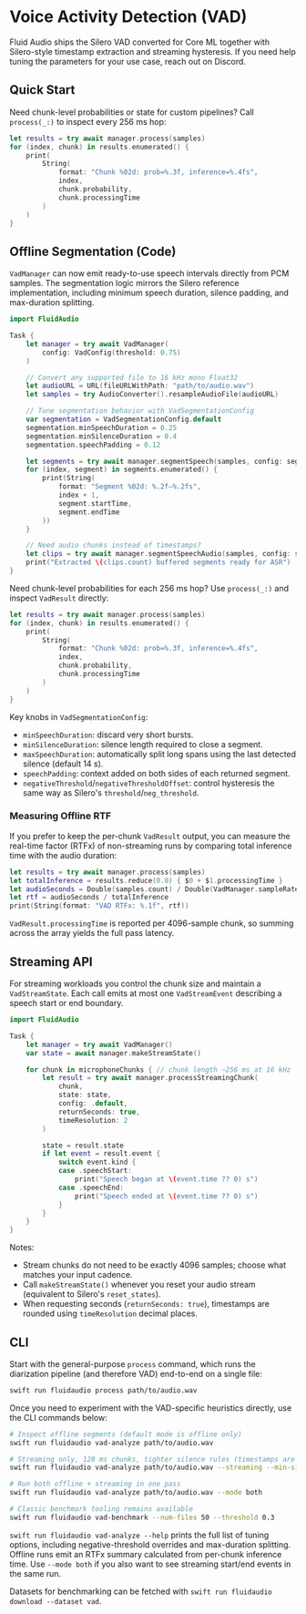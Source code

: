 # Voice Activity Detection (VAD)

Fluid Audio ships the Silero VAD converted for Core ML together with Silero-style
timestamp extraction and streaming hysteresis. If you need help tuning the
parameters for your use case, reach out on Discord.

## Quick Start

Need chunk-level probabilities or state for custom pipelines? Call `process(_:)`
to inspect every 256 ms hop:

```swift
let results = try await manager.process(samples)
for (index, chunk) in results.enumerated() {
    print(
        String(
            format: "Chunk %02d: prob=%.3f, inference=%.4fs",
            index,
            chunk.probability,
            chunk.processingTime
        )
    )
}
```

## Offline Segmentation (Code)

`VadManager` can now emit ready-to-use speech intervals directly from PCM
samples. The segmentation logic mirrors the Silero reference implementation,
including minimum speech duration, silence padding, and max-duration splitting.

```swift
import FluidAudio

Task {
    let manager = try await VadManager(
        config: VadConfig(threshold: 0.75)
    )

    // Convert any supported file to 16 kHz mono Float32
    let audioURL = URL(fileURLWithPath: "path/to/audio.wav")
    let samples = try AudioConverter().resampleAudioFile(audioURL)

    // Tune segmentation behavior with VadSegmentationConfig
    var segmentation = VadSegmentationConfig.default
    segmentation.minSpeechDuration = 0.25
    segmentation.minSilenceDuration = 0.4
    segmentation.speechPadding = 0.12

    let segments = try await manager.segmentSpeech(samples, config: segmentation)
    for (index, segment) in segments.enumerated() {
        print(String(
            format: "Segment %02d: %.2f–%.2fs",
            index + 1,
            segment.startTime,
            segment.endTime
        ))
    }

    // Need audio chunks instead of timestamps?
    let clips = try await manager.segmentSpeechAudio(samples, config: segmentation)
    print("Extracted \(clips.count) buffered segments ready for ASR")
}
```

Need chunk-level probabilities for each 256 ms hop? Use `process(_:)` and inspect
`VadResult` directly:

```swift
let results = try await manager.process(samples)
for (index, chunk) in results.enumerated() {
    print(
        String(
            format: "Chunk %02d: prob=%.3f, inference=%.4fs",
            index,
            chunk.probability,
            chunk.processingTime
        )
    )
}
```

Key knobs in `VadSegmentationConfig`:
- `minSpeechDuration`: discard very short bursts.
- `minSilenceDuration`: silence length required to close a segment.
- `maxSpeechDuration`: automatically split long spans using the last detected silence (default 14 s).
- `speechPadding`: context added on both sides of each returned segment.
- `negativeThreshold`/`negativeThresholdOffset`: control hysteresis the same way as Silero's `threshold`/`neg_threshold`.

### Measuring Offline RTF

If you prefer to keep the per-chunk `VadResult` output, you can measure the
real-time factor (RTFx) of non-streaming runs by comparing total inference time
with the audio duration:

```swift
let results = try await manager.process(samples)
let totalInference = results.reduce(0.0) { $0 + $1.processingTime }
let audioSeconds = Double(samples.count) / Double(VadManager.sampleRate)
let rtf = audioSeconds / totalInference
print(String(format: "VAD RTFx: %.1f", rtf))
```

`VadResult.processingTime` is reported per 4096-sample chunk, so summing across
the array yields the full pass latency.

## Streaming API

For streaming workloads you control the chunk size and maintain a
`VadStreamState`. Each call emits at most one `VadStreamEvent` describing a
speech start or end boundary.

```swift
import FluidAudio

Task {
    let manager = try await VadManager()
    var state = await manager.makeStreamState()

    for chunk in microphoneChunks { // chunk length ~256 ms at 16 kHz
        let result = try await manager.processStreamingChunk(
            chunk,
            state: state,
            config: .default,
            returnSeconds: true,
            timeResolution: 2
        )

        state = result.state
        if let event = result.event {
            switch event.kind {
            case .speechStart:
                print("Speech began at \(event.time ?? 0) s")
            case .speechEnd:
                print("Speech ended at \(event.time ?? 0) s")
            }
        }
    }
}
```

Notes:
- Stream chunks do not need to be exactly 4096 samples; choose what matches your input cadence.
- Call `makeStreamState()` whenever you reset your audio stream (equivalent to Silero's `reset_states`).
- When requesting seconds (`returnSeconds: true`), timestamps are rounded using `timeResolution` decimal places.

## CLI

Start with the general-purpose `process` command, which runs the diarization
pipeline (and therefore VAD) end-to-end on a single file:

```bash
swift run fluidaudio process path/to/audio.wav
```

Once you need to experiment with the VAD-specific heuristics directly, use the
CLI commands below:

```bash
# Inspect offline segments (default mode is offline only)
swift run fluidaudio vad-analyze path/to/audio.wav

# Streaming only, 128 ms chunks, tighter silence rules (timestamps are emitted in seconds)
swift run fluidaudio vad-analyze path/to/audio.wav --streaming --min-silence-ms 300

# Run both offline + streaming in one pass
swift run fluidaudio vad-analyze path/to/audio.wav --mode both

# Classic benchmark tooling remains available
swift run fluidaudio vad-benchmark --num-files 50 --threshold 0.3
```

`swift run fluidaudio vad-analyze --help` prints the full list of tuning
options, including negative-threshold overrides and max-duration splitting.
Offline runs emit an RTFx summary calculated from per-chunk inference time. Use
`--mode both` if you also want to see streaming start/end events in the same run.

Datasets for benchmarking can be fetched with `swift run fluidaudio download --dataset vad`.

